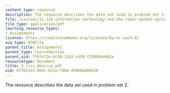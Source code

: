 ```yaml
---
content_type: resource
description: The resource describes the data set used in problem set 2.
file: /courses/11-128-information-technology-and-the-labor-market-spring-2005/077b1155893cb21e7d0ad9968a000538_2_iris_descrip.pdf
file_type: application/pdf
learning_resource_types:
- Assignments
license: https://creativecommons.org/licenses/by-nc-sa/4.0/
ocw_type: OCWFile
parent_title: Assignments
parent_type: CourseSection
parent_uid: ff47a72e-6c38-11b3-c459-f258994d461e
resourcetype: Document
title: 2_iris_descrip.pdf
uid: 077b1155-893c-b21e-7d0a-d9968a000538
---
```

The resource describes the data set used in problem set 2.